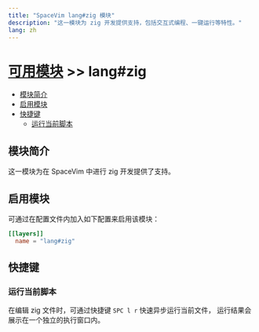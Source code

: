 ```yaml
---
title: "SpaceVim lang#zig 模块"
description: "这一模块为 zig 开发提供支持，包括交互式编程、一键运行等特性。"
lang: zh
---
```


# [可用模块](../../) >> lang#zig

<!-- vim-markdown-toc GFM -->

- [模块简介](#模块简介)
- [启用模块](#启用模块)
- [快捷键](#快捷键)
  - [运行当前脚本](#运行当前脚本)

<!-- vim-markdown-toc -->

## 模块简介

这一模块为在 SpaceVim 中进行 zig 开发提供了支持。

## 启用模块

可通过在配置文件内加入如下配置来启用该模块：

```toml
[[layers]]
  name = "lang#zig"
```

## 快捷键

### 运行当前脚本

在编辑 zig 文件时，可通过快捷键 `SPC l r` 快速异步运行当前文件，
运行结果会展示在一个独立的执行窗口内。


